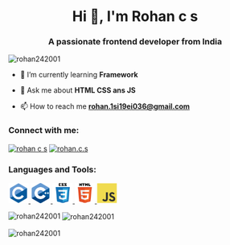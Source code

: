 <h1 align="center">Hi 👋, I'm Rohan c s</h1>
<h3 align="center">A passionate frontend developer from India</h3>

<p align="left"> <img src="https://komarev.com/ghpvc/?username=rohan242001&label=Profile%20views&color=0e75b6&style=flat" alt="rohan242001" /> </p>

- 🌱 I’m currently learning **Framework**

- 💬 Ask me about **HTML CSS ans JS**

- 📫 How to reach me **rohan.1si19ei036@gmail.com**

<h3 align="left">Connect with me:</h3>
<p align="left">
<a href="https://linkedin.com/in/Rohan c s" target="blank"><img align="center" src="https://raw.githubusercontent.com/rahuldkjain/github-profile-readme-generator/master/src/images/icons/Social/linked-in-alt.svg" alt="rohan c s" height="30" width="40" /></a>
<a href="https://instagram.com/rohan.c.s" target="blank"><img align="center" src="https://raw.githubusercontent.com/rahuldkjain/github-profile-readme-generator/master/src/images/icons/Social/instagram.svg" alt="rohan.c.s" height="30" width="40" /></a>
</p>

<h3 align="left">Languages and Tools:</h3>
<p align="left"> <a href="https://www.cprogramming.com/" target="_blank" rel="noreferrer"> <img src="https://raw.githubusercontent.com/devicons/devicon/master/icons/c/c-original.svg" alt="c" width="40" height="40"/> </a> <a href="https://www.w3schools.com/cpp/" target="_blank" rel="noreferrer"> <img src="https://raw.githubusercontent.com/devicons/devicon/master/icons/cplusplus/cplusplus-original.svg" alt="cplusplus" width="40" height="40"/> </a> <a href="https://www.w3schools.com/css/" target="_blank" rel="noreferrer"> <img src="https://raw.githubusercontent.com/devicons/devicon/master/icons/css3/css3-original-wordmark.svg" alt="css3" width="40" height="40"/> </a> <a href="https://www.w3.org/html/" target="_blank" rel="noreferrer"> <img src="https://raw.githubusercontent.com/devicons/devicon/master/icons/html5/html5-original-wordmark.svg" alt="html5" width="40" height="40"/> </a> <a href="https://developer.mozilla.org/en-US/docs/Web/JavaScript" target="_blank" rel="noreferrer"> <img src="https://raw.githubusercontent.com/devicons/devicon/master/icons/javascript/javascript-original.svg" alt="javascript" width="40" height="40"/> </a> </p>

<p><img align="left" src="https://github-readme-stats.vercel.app/api/top-langs?username=rohan242001&show_icons=true&locale=en&layout=compact" alt="rohan242001" /></p>

<p>&nbsp;<img align="center" src="https://github-readme-stats.vercel.app/api?username=rohan242001&show_icons=true&locale=en" alt="rohan242001" /></p>

<p><img align="center" src="https://github-readme-streak-stats.herokuapp.com/?user=rohan242001&" alt="rohan242001" /></p>
